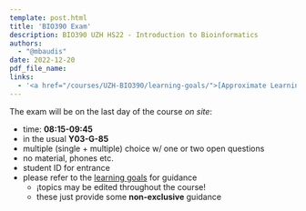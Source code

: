 ```yaml
---
template: post.html
title: 'BIO390 Exam'
description: BIO390 UZH HS22 - Introduction to Bioinformatics
authors:
  - "@mbaudis"
date: 2022-12-20
pdf_file_name: 
links:
  - '<a href="/courses/UZH-BIO390/learning-goals/">[Approximate Learning goals]</a>'
---
```


The exam will be on the last day of the course *on site*:

* time: **08:15-09:45**
* in the usual **Y03-G-85**
* multiple (single + multiple) choice w/ one or two open questions
* no material, phones etc.
* student ID for entrance
* please refer to the [learning goals](/courses/UZH-BIO390/learning-goals/) for guidance
    - ¡topics may be edited throughout the course!
    - these just provide some __non-exclusive__ guidance
